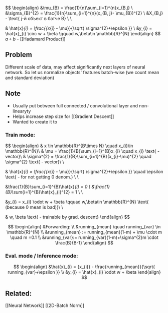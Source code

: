 
$$
\begin{align}
&\mu_{B} = \frac{1}{n}\sum_{i=1}^{n}x_{B,j} \\
&\sigma_{B}^{2} = \frac{1}{n}\sum_{i=1}^{n}(x_{B, j}- \mu_{B})^{2} \\
&X_{B,j} - \text{ j-й объект в батче B} \\ \\


& \hat{x}_{i} = \frac{{x_{i} - \mu}}{\sqrt{ \sigma^{2}+\epsilon }}  \\
&y_{i} = \hat{x}_{i} \circ w + \beta \qquad w,\beta\in \mathbb{R}^{N} 
\end{align}
$$
$a \circ b$ - [[Hadamard Product]] 


## Problem
Different scale of data, may affect significantly next layers of neural network. So let us normalize objects' features batch-wise (we count mean and standard deviation)

## Note
- Usually put between full connected / convolutional layer and non-linearyty
- Helps increase step size for [[Gradient Descent]]
- Wanted to create it to 


### Train mode:
$$
\begin{align}
& x \in \mathbb{R}^{B\times N} \quad x_{i}\in \mathbb{R}^{N}\\
& \mu = \frac{1}{B}\sum_{i=1}^{B}x_{i} \quad x_{i} \text{ - vector}\\
& \sigma^{2} = \frac{1}{B}\sum_{i=1}^{B}(x_{i}-\mu)^{2} \quad \sigma^{2} \text{ - vector}\\ \\

& \hat{x}_{i} = \frac{{x_{i} - \mu}}{\sqrt{ \sigma^{2}+\epsilon }} \quad \epsilon \text{ - for not getting 0 denom.}  \\ \\

&\frac{1}{B}\sum_{i=1}^{B}\hat{x}_{i} = 0  \\
&\frac{1}{B}\sum_{i=1}^{B}\hat{x}_{i}^{2} = 1  \\ \\

&y_{i} = x_{i} \odot w + \beta \qquad w,\beta\in \mathbb{R}^{N} \text{ (because 0 mean is bad)}\\ \\

& w, \beta  \text{ - trainable by grad. descent}
\end{align}
$$

$$
\begin{align}
&Forwarding: \\
&running_{mean} \quad running_{var} \in \mathbb{R}^{N} \\
&running_{mean} := running_{mean}(1-m) + \mu \cdot m \quad m =0.1 \\
&running_{var}:= running_{var}(1-m)+\sigma^{2}m \cdot \frac{B}{B-1}
\end{align}
$$

### Eval. mode / Inference mode:
$$
\begin{align}
&\hat{x}_{i} = {x_{i}} - \frac{running_{mean}}{\sqrt{ running_{var}+\epsilon }} \\
&y_{i} = \hat{x}_{i} \odot w + \beta
\end{align}
$$

## Related:
[[Neural Network]]
[[2D-Batch Norm]]
